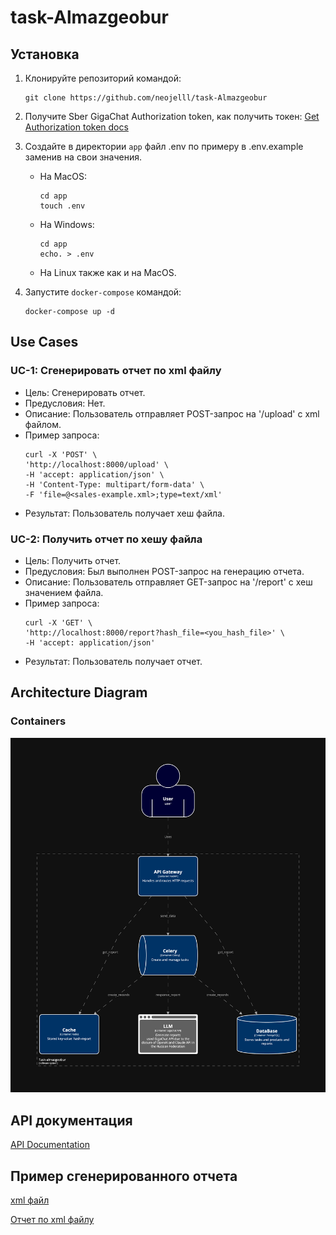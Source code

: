 # task-Almazgeobur

## Установка

1. Клонируйте репозиторий командой:
	```
	git clone https://github.com/neojelll/task-Almazgeobur
	```

2. Получите Sber GigaChat Authorization token, как получить токен:
	[Get Authorization token docs](https://developers.sber.ru/docs/ru/gigachat/quickstart/ind-using-api)


3. Создайте в директории `app` файл .env по примеру в .env.example заменив на свои значения.
	- На MacOS:
		```
		cd app
		touch .env
		```
	- На Windows:
		```
		cd app
		echo. > .env
		```
	- На Linux также как и на MacOS.

4. Запустите `docker-compose` командой:
	```
	docker-compose up -d
	```

## Use Cases

### UC-1: Сгенерировать отчет по xml файлу

- Цель: Сгенерировать отчет.
- Предусловия: Нет.
- Описание: Пользователь отправляет POST-запрос на '/upload' с xml файлом.
- Пример запроса:
	```
	curl -X 'POST' \
  	'http://localhost:8000/upload' \
  	-H 'accept: application/json' \
  	-H 'Content-Type: multipart/form-data' \
  	-F 'file=@<sales-example.xml>;type=text/xml'
	```
- Результат: Пользователь получает хеш файла.

### UC-2: Получить отчет по хешу файла

- Цель: Получить отчет.
- Предусловия: Был выполнен POST-запрос на генерацию отчета.
- Описание: Пользователь отправляет GET-запрос на '/report' с хеш значением файла.
- Пример запроса:
	```
	curl -X 'GET' \
  	'http://localhost:8000/report?hash_file=<you_hash_file>' \
  	-H 'accept: application/json'
	```
- Результат: Пользователь получает отчет.

## Architecture Diagram

### Containers

![Container](architecture/diagrams/structurizr-Container-001.png)

## API документация
	
[API Documentation](http://localhost:8000/docs#/)

## Пример сгенерированного отчета

[xml файл](sales-example.xml)

[Oтчет по xml файлу](report-example.md)
